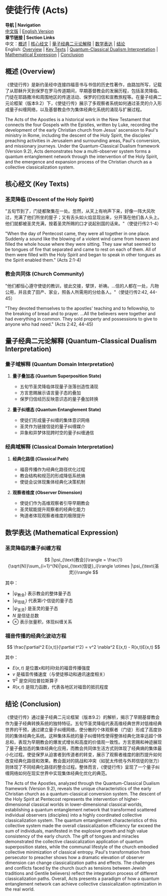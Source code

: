 # 使徒行传 (Acts)

**导航 | Navigation**  
[中文版](#使徒行传解析) | [English Version](#acts-analysis)  
**章节链接 | Section Links**  
中文：[概述](#概述-overview) | [核心经文](#核心经文-key-texts) | [量子经典二元论解释](#量子经典二元论解释-quantum-classical-dualism-interpretation) | [数学表达](#数学表达-mathematical-expression) | [结论](#结论-conclusion)  
English: [Overview](#概述-overview) | [Key Texts](#核心经文-key-texts) | [Quantum-Classical Dualism Interpretation](#量子经典二元论解释-quantum-classical-dualism-interpretation) | [Mathematical Expression](#数学表达-mathematical-expression) | [Conclusion](#结论-conclusion)

## 概述 (Overview)

《使徒行传》是新约圣经中连接四福音书与书信的历史性著作，由路加所写，记载了从耶稣升天到保罗在罗马传道期间，早期基督教会的发展历程，包括圣灵降临、门徒在耶路撒冷和周围地区的传道活动、保罗的归信和宣教旅程等。在量子经典二元论框架（版本9.2）下，《使徒行传》展示了多观察者系统如何通过圣灵的介入形成量子纠缠网络，以及基督教会作为集体经典化系统的涌现与扩展过程。

The Acts of the Apostles is a historical work in the New Testament that connects the four Gospels with the Epistles, written by Luke, recording the development of the early Christian church from Jesus' ascension to Paul's ministry in Rome, including the descent of the Holy Spirit, the disciples' preaching activities in Jerusalem and surrounding areas, Paul's conversion, and missionary journeys. Under the Quantum-Classical Dualism framework (Version 9.2), Acts demonstrates how a multi-observer system forms a quantum entanglement network through the intervention of the Holy Spirit, and the emergence and expansion process of the Christian church as a collective classicalization system.

## 核心经文 (Key Texts)

### 圣灵降临 (Descent of the Holy Spirit)
"五旬节到了，门徒都聚集在一处。忽然，从天上有响声下来，好像一阵大风吹过，充满了他们所坐的屋子；又有舌头如火焰显现出来，分开落在他们各人头上。他们就都被圣灵充满，按着圣灵所赐的口才说起别国的话来。"（使徒行传2:1-4）

"When the day of Pentecost came, they were all together in one place. Suddenly a sound like the blowing of a violent wind came from heaven and filled the whole house where they were sitting. They saw what seemed to be tongues of fire that separated and came to rest on each of them. All of them were filled with the Holy Spirit and began to speak in other tongues as the Spirit enabled them." (Acts 2:1-4)

### 教会共同体 (Church Community)
"他们都恒心遵守使徒的教训，彼此交接，擘饼，祈祷。...信的人都在一处，凡物公用，并且卖了田产、家业，照各人所需用的分给各人。"（使徒行传2:42, 44-45）

"They devoted themselves to the apostles' teaching and to fellowship, to the breaking of bread and to prayer. ...All the believers were together and had everything in common. They sold property and possessions to give to anyone who had need." (Acts 2:42, 44-45)

## 量子经典二元论解释 (Quantum-Classical Dualism Interpretation)

### 量子域解释 (Quantum Domain Interpretation)
1. **量子叠加态 (Quantum Superposition State)**
   - 五旬节圣灵降临体现量子涨落创造性涌现
   - 方言恩赐展示语言量子态的叠加
   - 保罗归信经历反映意识态的量子叠加转换

2. **量子纠缠态 (Quantum Entanglement State)**
   - 使徒们形成量子纠缠的集体意识网络
   - 圣灵作为链接信徒的量子纠缠媒介
   - 异象和异梦体现跨时空的量子纠缠通信

### 经典域解释 (Classical Domain Interpretation)
1. **经典化路径 (Classical Path)**
   - 福音传播作为经典化路径优化过程
   - 教会结构和规范的形成降低系统熵
   - 使徒会议体现集体经典化决策机制

2. **观察者维度 (Observer Dimension)**
   - 使徒们作为高维观察者引导早期教会
   - 圣灵赋能提升观察者的经典化能力
   - 殉道者体现观察者维度的极限提升

## 数学表达 (Mathematical Expression)

### 圣灵降临的量子纠缠方程
$$
|\psi_{\text{教会}}\rangle = \frac{1}{\sqrt{N}}\sum_{i=1}^{N}|\psi_{\text{信徒}_i}\rangle \otimes |\psi_{\text{圣灵}}\rangle
$$

其中：
- $|\psi_{\text{教会}}\rangle$ 表示教会的整体量子态
- $|\psi_{\text{信徒}_i}\rangle$ 代表第i个信徒的量子态
- $|\psi_{\text{圣灵}}\rangle$ 是圣灵的量子态
- $N$ 是信徒总数
- $\otimes$ 表示张量积，体现纠缠关系

### 福音传播的经典化波动方程
$$
\frac{\partial^2 E(x,t)}{\partial t^2} = v^2 \nabla^2 E(x,t) - R(x,t)E(x,t)
$$

其中：
- $E(x,t)$ 是位置x和时间t处的福音传播强度
- $v$ 是福音传播速度（与使徒移动和通讯速度相关）
- $\nabla^2$ 是空间拉普拉斯算子
- $R(x,t)$ 是阻力函数，代表各地区对福音的抵抗程度

## 结论 (Conclusion)

《使徒行传》通过量子经典二元论框架（版本9.2）的解析，揭示了早期基督教会作为量子经典转换系统的独特特征。五旬节圣灵降临代表高维经典世界对低维经典世界的干预，通过建立量子纠缠网络，使分散的个体观察者（门徒）形成了高度协同的集体经典化系统。这种集体系统的量子纠缠特性使得整体经典化效率远超个体总和，表现为早期教会的爆发式增长和高度的价值观一致性。方言恩赐和神迹展现了量子叠加态的集体经典化应用，而教会共同体生活方式则体现了经典熵的集体最小化过程。使徒保罗从迫害者到传道者的转变，展示了观察者维度的剧烈提升如何改变经典化路径和效果。教会面对的挑战和冲突（如犹太传统与外邦信徒的张力）则体现了不同经典化路径的整合过程。整体而言，《使徒行传》呈现了一个量子纠缠网络如何在现实世界中实现集体经典化优化的典范。

The Acts of the Apostles, analyzed through the Quantum-Classical Dualism framework (Version 9.2), reveals the unique characteristics of the early Christian church as a quantum-classical conversion system. The descent of the Holy Spirit at Pentecost represents the intervention of higher-dimensional classical worlds in lower-dimensional classical worlds, establishing a quantum entanglement network that transformed scattered individual observers (disciples) into a highly coordinated collective classicalization system. The quantum entanglement characteristics of this collective system made the overall classicalization efficiency far exceed the sum of individuals, manifested in the explosive growth and high value consistency of the early church. The gift of tongues and miracles demonstrated the collective classicalization application of quantum superposition states, while the communal lifestyle of the church embodied collective minimization of classical entropy. Paul's transformation from persecutor to preacher shows how a dramatic elevation of observer dimension can change classicalization paths and effects. The challenges and conflicts faced by the church (such as tensions between Jewish traditions and Gentile believers) reflect the integration process of different classicalization paths. Overall, Acts presents a paradigm of how a quantum entanglement network can achieve collective classicalization optimization in the real world. 